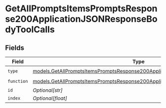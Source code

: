 # GetAllPromptsItemsPromptsResponse200ApplicationJSONResponseBodyToolCalls


## Fields

| Field                                                                                                                                                                  | Type                                                                                                                                                                   | Required                                                                                                                                                               | Description                                                                                                                                                            |
| ---------------------------------------------------------------------------------------------------------------------------------------------------------------------- | ---------------------------------------------------------------------------------------------------------------------------------------------------------------------- | ---------------------------------------------------------------------------------------------------------------------------------------------------------------------- | ---------------------------------------------------------------------------------------------------------------------------------------------------------------------- |
| `type`                                                                                                                                                                 | [models.GetAllPromptsItemsPromptsResponse200ApplicationJSONResponseBody3Type](../models/getallpromptsitemspromptsresponse200applicationjsonresponsebody3type.md)       | :heavy_check_mark:                                                                                                                                                     | N/A                                                                                                                                                                    |
| `function`                                                                                                                                                             | [models.GetAllPromptsItemsPromptsResponse200ApplicationJSONResponseBodyFunction](../models/getallpromptsitemspromptsresponse200applicationjsonresponsebodyfunction.md) | :heavy_check_mark:                                                                                                                                                     | N/A                                                                                                                                                                    |
| `id`                                                                                                                                                                   | *Optional[str]*                                                                                                                                                        | :heavy_minus_sign:                                                                                                                                                     | N/A                                                                                                                                                                    |
| `index`                                                                                                                                                                | *Optional[float]*                                                                                                                                                      | :heavy_minus_sign:                                                                                                                                                     | N/A                                                                                                                                                                    |